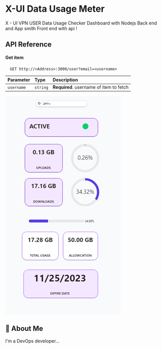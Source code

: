 
# X-UI Data Usage Meter 

X - UI VPN USER Data Usage Checker Dashboard with Nodejs Back end and App smith Front end  with api !


## API Reference


#### Get item

```http
  GET http://<Address>:3000/user?email=<username>
```

| Parameter | Type     | Description                       |
| :-------- | :------- | :-------------------------------- |
| `username`      | `string` | **Required**. username of item to fetch |





![Logo](https://github.com/DxtorJa/x-ui-Usage-Meter/blob/main/images/Screenshot%202023-10-27%20091415.png)





## 🚀 About Me
I'm a DevOps  developer...


